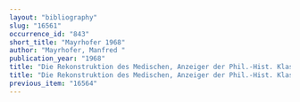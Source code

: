 ```yaml
---
layout: "bibliography"
slug: "16561"
occurrence_id: "843"
short_title: "Mayrhofer 1968"
author: "Mayrhofer, Manfred "
publication_year: "1968"
title: "Die Rekonstruktion des Medischen, Anzeiger der Phil.-Hist. Klasse der Österreichischen Akademie der Wissenschaften 1968/1 (Wien)"
title: "Die Rekonstruktion des Medischen, Anzeiger der Phil.-Hist. Klasse der Österreichischen Akademie der Wissenschaften 1968/1 (Wien)"
previous_item: "16564"
---
```

